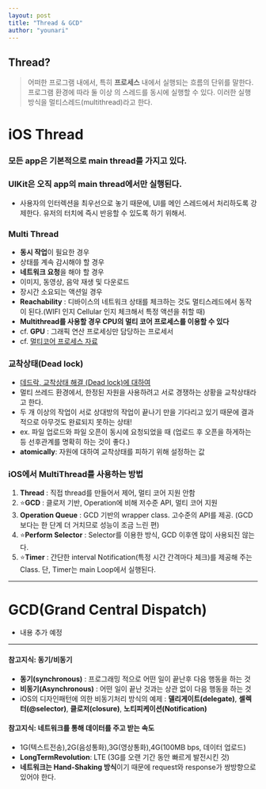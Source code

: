 ```yaml
---
layout: post
title: "Thread & GCD"
author: "younari"
---
```


## Thread?
> 어떠한 프로그램 내에서, 특히 **프로세스** 내에서 실행되는 흐름의 단위를 말한다. 프로그램 환경에 따라 둘 이상 의 스레드를 동시에 실행할 수 있다. 이러한 실행 방식을 멀티스레드(multithread)라고 한다.

# iOS Thread

### 모든 app은 기본적으로 main thread를 가지고 있다.

### UIKit은 오직 app의 main thread에서만 실행된다.
- 사용자의 인터렉션을 최우선으로 놓기 때문에, UI를 메인 스레드에서 처리하도록 강제한다. 유저의 터치에 즉시 반응할 수 있도록 하기 위해서.

### Multi Thread
- **동시 작업**이 필요한 경우
- 상태를 계속 감시해야 할 경우
- **네트워크 요청**을 해야 할 경우
- 이미지, 동영상, 음악 재생 및 다운로드
- 장시간 소요되는 액션일 경우
- **Reachability** : 디바이스의 네트워크 상태를 체크하는 것도 멀티스레드에서 동작이 된다.(WIFI 인지 Cellular 인지 체크해서 특정 액션을 취할 때)
- **Multithread를 사용할 경우 CPU의 멀티 코어 프로세스를 이용할 수 있다**
- cf. **GPU** : 그래픽 연산 프로세싱만 담당하는 프로세서
- cf. [멀티코어 프로세스 자료](https://namu.wiki/w/%EB%A9%80%ED%8B%B0%EC%BD%94%EC%96%B4%20%ED%94%84%EB%A1%9C%EC%84%B8%EC%84%9C)

### 교착상태(Dead lock)
- [데드락, 교착상태 해결 (Dead lock)에 대하여](http://goo.gl/jTXUXO)
- 멀티 쓰레드 환경에서, 한정된 자원을 사용하려고 서로 경쟁하는 상황을 교착상태라고 한다.
- 두 개 이상의 작업이 서로 상대방의 작업이 끝나기 만을 기다리고 있기 때문에 결과 적으로 아무것도 완료되지 못하는 상태!
- ex. 파일 업로드와 파일 오픈이 동시에 요청되었을 때 (업로드 후 오픈을 하게하는 등 선후관계를 명확히 하는 것이 좋다.)
- **atomically**: 자원에 대하여 교착상태를 피하기 위해 설정하는 값


### iOS에서 MultiThread를 사용하는 방법
1. **Thread** : 직접 thread를 만들어서 제어, 멀티 코어 지원 안함2. ⭐️**GCD** : 클로저 기반, Operation에 비해 저수준 API, 멀티 코어 지원3. **Operation Queue** : GCD 기반의 wrapper class. 고수준의 API를 제공. (GCD보다는 한 단계 더 거치므로 성능이 조금 느린 편)4. ⭐️**Perform Selector** : Selector를 이용한 방식, GCD 이후엔 많이 사용되진 않는다.5. ⭐️**Timer** : 간단한 interval Notification(특정 시간 간격마다 체크)를 제공해 주는 Class. 단, Timer는 main Loop에서 실행된다.


<hr>


# GCD(Grand Central Dispatch)
- 내용 추가 예정



<hr>

#### 참고지식: 동기/비동기
- **동기(synchronous)** : 프로그래밍 적으로 어떤 일이 끝난후 다음 행동을 하는 것- **비동기(Asynchronous)** : 어떤 일이 끝난 것과는 상관 없이 다음 행동을 하는 것
- iOS의 디자인패턴에 의한 비동기처리 방식의 예제 : **델리게이트(delegate)**, **셀렉터(@selector)**, **클로저(closure)**, **노티피케이션(Notification)**

#### 참고지식: 네트워크를 통해 데이터를 주고 받는 속도
- 1G(텍스트전송),2G(음성통화),3G(영상통화),4G(100MB bps, 데이터 업로드)
- **LongTermRevolution**: LTE (3G를 오랜 기간 동안 빠르게 발전시킨 것)
- **네트워크는 Hand-Shaking 방식**이기 때문에 request와 response가 쌍방향으로 있어야 한다.